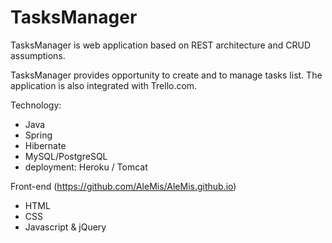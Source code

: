# TasksManager

TasksManager is web application based on REST architecture and CRUD assumptions. 

TasksManager provides opportunity to create and to manage tasks list. The application is also integrated with Trello.com.

Technology:
 - Java
 - Spring
 - Hibernate
 - MySQL/PostgreSQL
 - deployment: Heroku / Tomcat
 
 Front-end (https://github.com/AleMis/AleMis.github.io)
  - HTML
  - CSS
  - Javascript & jQuery
